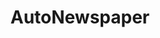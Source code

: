 ---
title: AutoNewspaper
crosslinks:
- autotldr
- me_irl
- paralympics
- FrenchWestIndies
- RalphNortham
- AMAAggregator
- fidgetspin
- raws
- SethKaperDale
- modnews
- programmersnews
- niceguys
- Bushpigs
- conspiracy
- PuertoRico
- worldnews
- HateCrimeHoaxes
- vaporents
- aternos
- worldpolitics
---